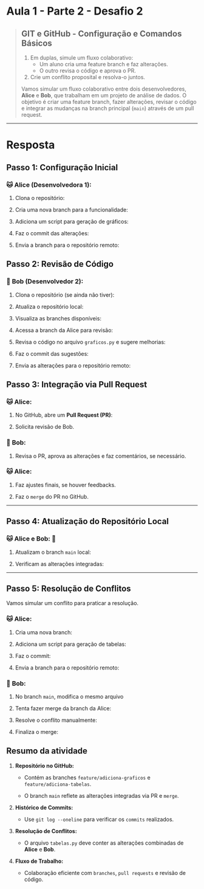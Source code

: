 # Aula 1 - Parte 2 - Desafio 2
> ## GIT e GitHub - Configuração e Comandos Básicos
> 
> 1. Em duplas, simule um fluxo colaborativo:
>    - Um aluno cria uma feature branch e faz alterações.
>    - O outro revisa o código e aprova o PR.
> 2. Crie um conflito proposital e resolva-o juntos.
>
> Vamos simular um fluxo colaborativo entre dois desenvolvedores, **Alice** e **Bob**, que trabalham em um projeto de análise de dados. O objetivo é criar uma feature branch, fazer alterações, revisar o código e integrar as mudanças na branch principal (`main`) através de um pull request.

--- 

# Resposta

## **Passo 1: Configuração Inicial**

### :cat: **Alice (Desenvolvedora 1):**
1. Clona o repositório:

2. Cria uma nova branch para a funcionalidade:

3. Adiciona um script para geração de gráficos:

4. Faz o commit das alterações:

5. Envia a branch para o repositório remoto:

## **Passo 2: Revisão de Código**

### :dog: **Bob (Desenvolvedor 2):**
1. Clona o repositório (se ainda não tiver):
  

2. Atualiza o repositório local:

3. Visualiza as branches disponíveis:

4. Acessa a branch da Alice para revisão:

5. Revisa o código no arquivo `graficos.py` e sugere melhorias:

6. Faz o commit das sugestões:

7. Envia as alterações para o repositório remoto:


## **Passo 3: Integração via Pull Request**

### :cat: **Alice:**

1. No GitHub, abre um **Pull Request (PR)**:

2. Solicita revisão de Bob.

### :dog: **Bob:**
1. Revisa o PR, aprova as alterações e faz comentários, se necessário.

### :cat: **Alice:**

1. Faz ajustes finais, se houver feedbacks.

2. Faz o `merge` do PR no GitHub.

---

## **Passo 4: Atualização do Repositório Local**

### :cat: **Alice e Bob:** :dog:

1. Atualizam o branch `main` local:

2. Verificam as alterações integradas:

---

## **Passo 5: Resolução de Conflitos**

Vamos simular um conflito para praticar a resolução.

### :cat: **Alice:**

1. Cria uma nova branch:

2. Adiciona um script para geração de tabelas:

3. Faz o commit:

4. Envia a branch para o repositório remoto:

### :dog: **Bob:**

1. No branch `main`, modifica o mesmo arquivo

3. Tenta fazer merge da branch da Alice:

4. Resolve o conflito manualmente:

5. Finaliza o merge:

## Resumo da atividade

1. **Repositório no GitHub:**

   - Contém as branches `feature/adiciona-graficos` e `feature/adiciona-tabelas`.
   
   - O branch `main` reflete as alterações integradas via PR e `merge`.

2. **Histórico de Commits:**
   - Use `git log --oneline` para verificar os `commits` realizados.

3. **Resolução de Conflitos:**
   - O arquivo `tabelas.py` deve conter as alterações combinadas de **Alice** e **Bob**.

4. **Fluxo de Trabalho:**
   - Colaboração eficiente com `branches`, `pull requests` e revisão de código.



